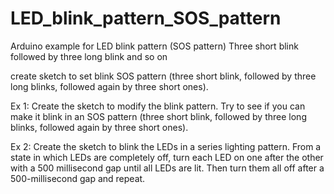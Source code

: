 # LED_blink_pattern_SOS_pattern
Arduino example for LED blink pattern (SOS pattern) Three short blink followed by three long blink and so on

create sketch to set blink SOS pattern (three short blink, followed by three long blinks,
followed again by three short ones).

Ex 1: Create the sketch to modify the blink pattern. Try to see if you can
make it blink in an SOS pattern (three short blink, followed by three long blinks,
followed again by three short ones).

Ex 2: Create the sketch to blink the LEDs in a series lighting pattern. From a state in which
LEDs are completely off, turn each LED on one after the other with a 500 millisecond
gap until all LEDs are lit. Then turn them all off after a 500-millisecond gap and repeat.
